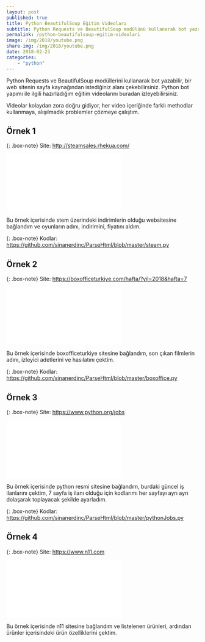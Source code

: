 ```yaml
---
layout: post
published: true
title: Python BeautifulSoup Eğitim Videoları
subtitle: Python Requests ve BeautifulSoup modülünü kullanarak bot yazabilirsiniz.
permalink: /python-beautifulsoup-egitim-videolari
image: /img/2018/youtube.png
share-img: /img/2018/youtube.png
date: 2018-02-23
categories:
    - "python"
---
```


Python Requests ve BeautifulSoup modüllerini kullanarak bot yazabilir, bir web sitenin sayfa kaynağından istediğiniz alanı çekebilirsiniz. Python bot yapımı ile ilgili hazırladığım eğitim videolarını buradan izleyebilirsiniz.

Videolar kolaydan zora doğru gidiyor, her video içeriğinde farklı methodlar kullanmaya, alışılmadık problemler çözmeye çalıştım.

## Örnek 1

{: .box-note}
Site: http://steamsales.rhekua.com/


<div class="youtubeContainer">
<iframe src="//www.youtube.com/embed/FuiOiltXJbM"
frameborder="0" allowfullscreen class="youtubeVideo"></iframe>
</div>

Bu örnek içerisinde stem üzerindeki indirimlerin olduğu websitesine bağlandım ve oyunların adını, indirimini, fiyatını aldım.

{: .box-note}
Kodlar: https://github.com/sinanerdinc/ParseHtml/blob/master/steam.py


## Örnek 2

{: .box-note}
Site: https://boxofficeturkiye.com/hafta/?yil=2018&hafta=7


<div class="youtubeContainer">
<iframe src="//www.youtube.com/embed/L61uiXspCq4"
frameborder="0" allowfullscreen class="youtubeVideo"></iframe>
</div>

Bu örnek içerisinde boxofficeturkiye sitesine bağlandım, son çıkan filmlerin adını, izleyici adetlerini ve hasılatını çektim.

{: .box-note}
Kodlar: https://github.com/sinanerdinc/ParseHtml/blob/master/boxoffice.py


## Örnek 3

{: .box-note}
Site: https://www.python.org/jobs


<div class="youtubeContainer">
<iframe src="//www.youtube.com/embed/NeYdF5Drsy4"
frameborder="0" allowfullscreen class="youtubeVideo"></iframe>
</div>

Bu örnek içerisinde python resmi sitesine bağlandım, burdaki güncel iş ilanlarını çektim, 7 sayfa iş ilanı olduğu için kodlarımı her sayfayı ayrı ayrı dolaşarak toplayacak şekilde ayarladım.

{: .box-note}
Kodlar: https://github.com/sinanerdinc/ParseHtml/blob/master/pythonJobs.py


## Örnek 4

{: .box-note}
Site: https://www.n11.com


<div class="youtubeContainer">
<iframe src="//www.youtube.com/embed/CxaT-jqp3Is"
frameborder="0" allowfullscreen class="youtubeVideo"></iframe>
</div>

Bu örnek içerisinde n11 sitesine bağlandım ve listelenen ürünleri, ardından ürünler içerisindeki ürün özelliklerini çektim.
